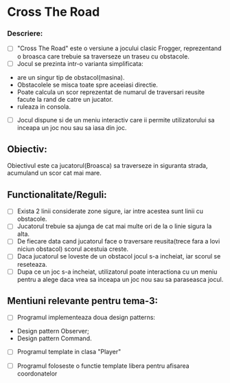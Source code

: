 # Cross The Road

### Descriere:
- [ ] "Cross The Road" este o versiune a jocului clasic Frogger, reprezentand o broasca care trebuie sa traverseze un traseu cu obstacole. 
- [ ]  Jocul se prezinta  intr-o varianta simplificata:
- are un singur tip de obstacol(masina).
- Obstacolele se misca toate spre aceeiasi directie.
- Poate calcula un scor reprezentat de numarul de traversari reusite facute la rand de catre un jucator.
- ruleaza in consola.
- [ ]  Jocul dispune si de un meniu interactiv care ii permite utilizatorului sa inceapa un joc nou sau sa iasa din joc.
## Obiectiv:

Obiectivul este ca jucatorul(Broasca) sa traverseze in siguranta strada, acumuland un scor cat mai mare.

## Functionalitate/Reguli:
- [ ] Exista 2 linii considerate zone sigure, iar intre acestea sunt linii cu obstacole.
- [ ] Jucatorul trebuie sa ajunga de cat mai multe ori de la o linie sigura la alta.
- [ ] De fiecare data cand jucatorul face o traversare reusita(trece fara a lovi niciun obstacol) scorul acestuia creste.
- [ ] Daca jucatorul se loveste de un obstacol jocul s-a incheiat, iar scorul se reseteaza.
- [ ] Dupa ce un joc s-a incheiat, utilizatorul poate interactiona cu un meniu pentru a alege daca vrea sa inceapa un joc nou sau sa paraseasca jocul.

## Mentiuni relevante pentru tema-3:
- [ ] Programul implementeaza doua design patterns:
- Design pattern Observer;
- Design pattern Command.
- [ ] Programul template in clasa "Player"
- [ ] Programul foloseste o functie template libera pentru afisarea coordonatelor

